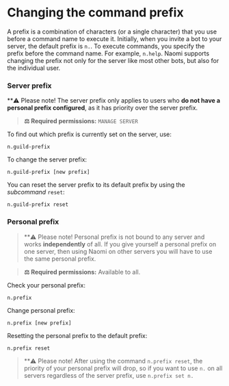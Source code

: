 
# Changing the command prefix

A prefix is a combination of characters (or a single character) that you use before a command name to execute it.
Initially, when you invite a bot to your server, the default prefix is `n.`.
To execute commands, you specify the prefix before the command name. For example, `n.help`.
Naomi supports changing the prefix not only for the server like most other bots, but also for the individual user.

### Server prefix
**⚠️ Please note!
The server prefix only applies to users who **do not have a personal prefix configured**, as it has priority over the server prefix.

> **⚖️ Required permissions:**
`MANAGE SERVER`

To find out which prefix is currently set on the server, use:
```
n.guild-prefix
```

To change the server prefix:
```
n.guild-prefix [new prefix]
```

You can reset the server prefix to its default prefix by using the *subcommand* `reset`:
```
n.guild-prefix reset
```

### Personal prefix

> **⚠️ Please note!
Personal prefix is not bound to any server and works **independently** of all.
If you give yourself a personal prefix on one server, then using Naomi on other servers you will have to use the same personal prefix.

> **⚖️ Required permissions:**
Available to all.

Check your personal prefix:
```
n.prefix
```

Change personal prefix:
```
n.prefix [new prefix]
```

Resetting the personal prefix to the default prefix:
```
n.prefix reset
```

> **⚠️ Please note!
After using the command `n.prefix reset`, the priority of your personal prefix will drop, so if you want to use `n.` on all servers regardless of the server prefix, use `n.prefix set n.`
